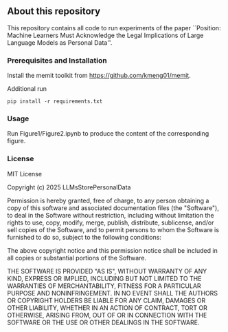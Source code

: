 


## About this repository

This repository contains all code to run experiments of the paper ``Position: Machine Learners Must Acknowledge the Legal Implications of Large Language Models as Personal Data''.


### Prerequisites and Installation

Install the memit toolkit from https://github.com/kmeng01/memit.

Additional run 
  ```
  pip install -r requirements.txt
   ```

### Usage
Run Figure1/Figure2.ipynb to produce the content of the corresponding figure.

### License

MIT License

Copyright (c) 2025 LLMsStorePersonalData

Permission is hereby granted, free of charge, to any person obtaining a copy
of this software and associated documentation files (the "Software"), to deal
in the Software without restriction, including without limitation the rights
to use, copy, modify, merge, publish, distribute, sublicense, and/or sell
copies of the Software, and to permit persons to whom the Software is
furnished to do so, subject to the following conditions:

The above copyright notice and this permission notice shall be included in all
copies or substantial portions of the Software.

THE SOFTWARE IS PROVIDED "AS IS", WITHOUT WARRANTY OF ANY KIND, EXPRESS OR
IMPLIED, INCLUDING BUT NOT LIMITED TO THE WARRANTIES OF MERCHANTABILITY,
FITNESS FOR A PARTICULAR PURPOSE AND NONINFRINGEMENT. IN NO EVENT SHALL THE
AUTHORS OR COPYRIGHT HOLDERS BE LIABLE FOR ANY CLAIM, DAMAGES OR OTHER
LIABILITY, WHETHER IN AN ACTION OF CONTRACT, TORT OR OTHERWISE, ARISING FROM,
OUT OF OR IN CONNECTION WITH THE SOFTWARE OR THE USE OR OTHER DEALINGS IN THE
SOFTWARE.
